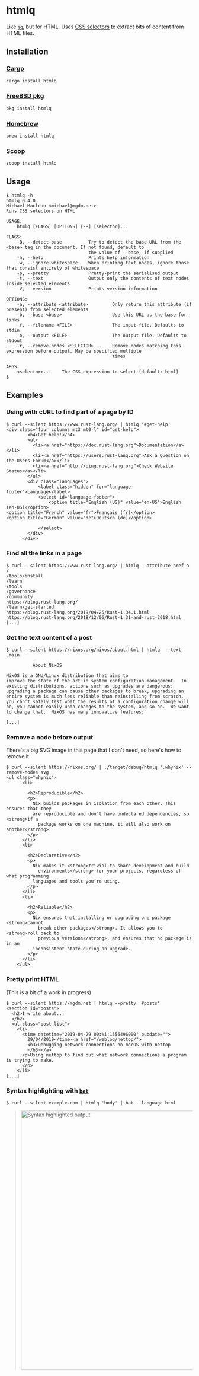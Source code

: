 # htmlq
Like [`jq`](https://stedolan.github.io/jq/), but for HTML. Uses [CSS selectors](https://developer.mozilla.org/en-US/docs/Learn/CSS/Introduction_to_CSS/Selectors) to extract bits of content from HTML files.

## Installation

### [Cargo](https://crates.io/crates/htmlq)

```sh
cargo install htmlq
```

### [FreeBSD pkg](https://www.freshports.org/textproc/htmlq)

```sh
pkg install htmlq
```

### [Homebrew](https://formulae.brew.sh/formula/htmlq)

```sh
brew install htmlq
```

### [Scoop](https://scoop.sh/)

```sh
scoop install htmlq
```

## Usage

```console
$ htmlq -h
htmlq 0.4.0
Michael Maclean <michael@mgdm.net>
Runs CSS selectors on HTML

USAGE:
    htmlq [FLAGS] [OPTIONS] [--] [selector]...

FLAGS:
    -B, --detect-base          Try to detect the base URL from the <base> tag in the document. If not found, default to
                               the value of --base, if supplied
    -h, --help                 Prints help information
    -w, --ignore-whitespace    When printing text nodes, ignore those that consist entirely of whitespace
    -p, --pretty               Pretty-print the serialised output
    -t, --text                 Output only the contents of text nodes inside selected elements
    -V, --version              Prints version information

OPTIONS:
    -a, --attribute <attribute>         Only return this attribute (if present) from selected elements
    -b, --base <base>                   Use this URL as the base for links
    -f, --filename <FILE>               The input file. Defaults to stdin
    -o, --output <FILE>                 The output file. Defaults to stdout
    -r, --remove-nodes <SELECTOR>...    Remove nodes matching this expression before output. May be specified multiple
                                        times

ARGS:
    <selector>...    The CSS expression to select [default: html]
$
```

## Examples

### Using with cURL to find part of a page by ID

```console
$ curl --silent https://www.rust-lang.org/ | htmlq '#get-help'
<div class="four columns mt3 mt0-l" id="get-help">
        <h4>Get help!</h4>
        <ul>
          <li><a href="https://doc.rust-lang.org">Documentation</a></li>
          <li><a href="https://users.rust-lang.org">Ask a Question on the Users Forum</a></li>
          <li><a href="http://ping.rust-lang.org">Check Website Status</a></li>
        </ul>
        <div class="languages">
            <label class="hidden" for="language-footer">Language</label>
            <select id="language-footer">
                <option title="English (US)" value="en-US">English (en-US)</option>
<option title="French" value="fr">Français (fr)</option>
<option title="German" value="de">Deutsch (de)</option>

            </select>
        </div>
      </div>
```

### Find all the links in a page

```console
$ curl --silent https://www.rust-lang.org/ | htmlq --attribute href a
/
/tools/install
/learn
/tools
/governance
/community
https://blog.rust-lang.org/
/learn/get-started
https://blog.rust-lang.org/2019/04/25/Rust-1.34.1.html
https://blog.rust-lang.org/2018/12/06/Rust-1.31-and-rust-2018.html
[...]
```

### Get the text content of a post

```console
$ curl --silent https://nixos.org/nixos/about.html | htmlq  --text .main

          About NixOS

NixOS is a GNU/Linux distribution that aims to
improve the state of the art in system configuration management.  In
existing distributions, actions such as upgrades are dangerous:
upgrading a package can cause other packages to break, upgrading an
entire system is much less reliable than reinstalling from scratch,
you can’t safely test what the results of a configuration change will
be, you cannot easily undo changes to the system, and so on.  We want
to change that.  NixOS has many innovative features:

[...]
```

### Remove a node before output

There's a big SVG image in this page that I don't need, so here's how to remove it.

```console
$ curl --silent https://nixos.org/ | ./target/debug/htmlq '.whynix' --remove-nodes svg
<ul class="whynix">
      <li>

        <h2>Reproducible</h2>
        <p>
          Nix builds packages in isolation from each other. This ensures that they
          are reproducible and don't have undeclared dependencies, so <strong>if a
            package works on one machine, it will also work on another</strong>.
        </p>
      </li>
      <li>

        <h2>Declarative</h2>
        <p>
          Nix makes it <strong>trivial to share development and build
            environments</strong> for your projects, regardless of what programming
          languages and tools you’re using.
        </p>
      </li>
      <li>

        <h2>Reliable</h2>
        <p>
          Nix ensures that installing or upgrading one package <strong>cannot
            break other packages</strong>. It allows you to <strong>roll back to
            previous versions</strong>, and ensures that no package is in an
          inconsistent state during an upgrade.
        </p>
      </li>
    </ul>
```

### Pretty print HTML

(This is a bit of a work in progress)

```console
$ curl --silent https://mgdm.net | htmlq --pretty '#posts'
<section id="posts">
  <h2>I write about...
  </h2>
  <ul class="post-list">
    <li>
      <time datetime="2019-04-29 00:%i:1556496000" pubdate="">
        29/04/2019</time><a href="/weblog/nettop/">
        <h3>Debugging network connections on macOS with nettop
        </h3></a>
      <p>Using nettop to find out what network connections a program is trying to make.
      </p>
    </li>
[...]
```

### Syntax highlighting with [`bat`](https://github.com/sharkdp/bat)

```console
$ curl --silent example.com | htmlq 'body' | bat --language html
```

> <img alt="Syntax highlighted output" width="700" src="https://user-images.githubusercontent.com/2346707/132808980-db8991ff-9177-4cb7-a018-39ad94282374.png" />
